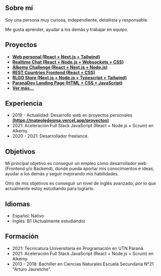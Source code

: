 ## Sobre mí

Soy una persona muy curiosa, independiente, detallista y responsable. 

Me gusta aprender, ayudar a los demás y trabajar en equipo. 

## Proyectos

- **[Web personal (React + Next.js + Tailwind)](https://mateoledesma.vercel.app/)**
- **[Realtime Chat (React + Node.js + Websockets + CSS)](https://mateo-14.github.io/react-node-chat-frontend/)**
- **[Alkemy Challenge (React + Next.js + Node.js)](https://sad-hoover-6129f3.netlify.app/login)**
- **[REST Countries Frontend (React + CSS)](https://mateo-14.github.io/react-rest-countries/)**
- **[RLGO Store (Next.js + Node.js + Typescript + Tailwind)](https://rlgo.store/)**
- **[ParanáDev Landing Page (HTML + CSS + JavaScript)](https://nifty-pare-e70c12.netlify.app/)**
- **[Ver más...](https://mateoledesma.vercel.app/projects)**

## Experiencia

- 2019 - Actualidad: Desarrollo web en proyectos personales **[(https://mateoledesma.vercel.app/proyectos)](https://mateoledesma.vercel.app/projects)**
- 2021: Aceleración Full Stack JavaScript (React + Node.js + Scrum) en Alkemy.
- 2020 - 2021: Desarrollador freelance.

## Objetivos

Mi principal objetivo es conseguir un empleo como desarrollador web (Frontend y/o Backend), donde pueda aportar mis conocimientos e ideas, ayudar a los demás y seguir mejorando mis habilidades.

Otro de mis objetivos es conseguir un nivel de inglés avanzado, por lo que actualmente estoy estudiando para lograrlo.

## Idiomas

- Español: Nativo
- Inglés: B1 (Actualmente estudiando)

## Formación

- 2021: Tecnicatura Universitaria en Programación en UTN Paraná.
- 2021: Aceleración Full Stack JavaScript (React + Node.js + Scrum) en Alkemy.
- 2013 - 2018: Bachiller en Ciencias Naturales Escuela Secundaria N°21 "Arturo Jauretche".
